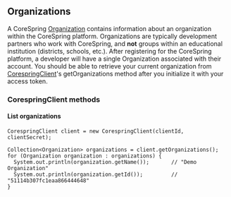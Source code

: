## Organizations

A CoreSpring [Organization](/src/main/java/org/corespring/resource/Organization.java) contains information about an
organization within the CoreSpring platform. Organizations are typically development partners who work with CoreSpring,
and **not** groups within an educational institution (districts, schools, etc.). After registering for the CoreSpring
platform, a developer will have a single Organization associated with their account. You should be able to retrieve
your current organization from [CorespringClient](/src/main/java/org/corespring/CorespringClient.java)'s
getOrganizations method after you initialize it with your access token.


### CorespringClient methods

#### List organizations

    CorespringClient client = new CorespringClient(clientId, clientSecret);

    Collection<Organization> organizations = client.getOrganizations();
    for (Organization organization : organizations) {
      System.out.println(organization.getName());       // "Demo Organization"
      System.out.println(organization.getId());         // "51114b307fc1eaa866444648"
    }